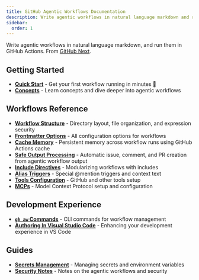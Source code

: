 ```yaml
---
title: GitHub Agentic Workflows Documentation
description: Write agentic workflows in natural language markdown and run them in GitHub Actions. Complete documentation for GitHub's research demonstrator from GitHub Next.
sidebar:
  order: 1
---
```


Write agentic workflows in natural language markdown, and run them in GitHub Actions. From [GitHub Next](https://githubnext.com/).

## Getting Started

- **[Quick Start](quick-start.md)** - Get your first workflow running in minutes 🚀
- **[Concepts](concepts.md)** - Learn concepts and dive deeper into agentic workflows

## Workflows Reference

- **[Workflow Structure](workflow-structure.md)** - Directory layout, file organization, and expression security
- **[Frontmatter Options](frontmatter.md)** - All configuration options for workflows
- **[Cache Memory](cache-memory.md)** - Persistent memory across workflow runs using GitHub Actions cache
- **[Safe Output Processing](safe-outputs.md)** - Automatic issue, comment, and PR creation from agentic workflow output
- **[Include Directives](include-directives.md)** - Modularizing workflows with includes
- **[Alias Triggers](alias-triggers.md)** - Special @mention triggers and context text
- **[Tools Configuration](tools.md)** - GitHub and other tools setup
- **[MCPs](mcps.md)** - Model Context Protocol setup and configuration

## Development Experience

- **[`gh aw` Commands](commands.md)** - CLI commands for workflow management
- **[Authoring In Visual Studio Code](vscode.md)** - Enhancing your development experience in VS Code

## Guides

- **[Secrets Management](secrets.md)** - Managing secrets and environment variables
- **[Security Notes](security-notes.md)** - Notes on the agentic workflows and security

